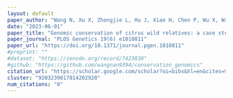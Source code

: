 ```yaml
---
layout: default
paper_author: "Wang N, Xu X, Zhongjie L, Hu J, Xiao H, Chen P, Wu X, Wang Y, Ye J, Chai L, Xu Q, Morrell PL, Zhou Y, Deng X"
date: "2023-06-01"
paper_title: "Genomic conservation of citrus wild relatives: a case study of citrus"
paper_journal: "PLOS Genetics 19(6) e1010811"
paper_url: "https://doi.org/10.1371/journal.pgen.1010811"
#preprint: ""
#dataset: "https://zenodo.org/record/7423830"
#github: "https://github.com/wangnan9394/conservation_genomics"
citation_url: "https://scholar.google.com/scholar?oi=bibs&hl=en&cites=9203239817814202920"
cluster: "9203239817814202920"
num_citations: "0"
---
```

